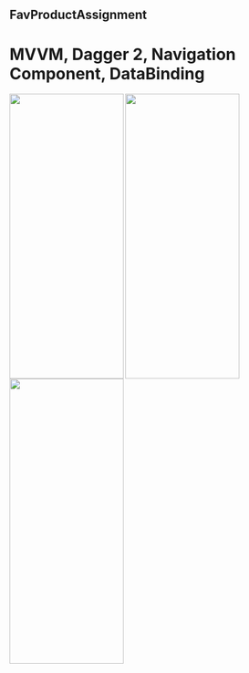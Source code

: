 ## FavProductAssignment
# MVVM, Dagger 2, Navigation Component, DataBinding

<a href="url"><img src="https://user-images.githubusercontent.com/131846090/234671625-765133ad-d630-4617-8051-77d8bb99a22e.png" align="left" height="500" width="200" ></a>

<a href="url"><img src="https://user-images.githubusercontent.com/131846090/234671636-0b111796-920d-47d1-b21b-1654336dddc9.png" align="left" height="500" width="200" ></a>

<a href="url"><img src="https://user-images.githubusercontent.com/131846090/234671638-aae186f4-4356-4a85-bb85-3a162c490be7.png" align="left" height="500" width="200" ></a>



